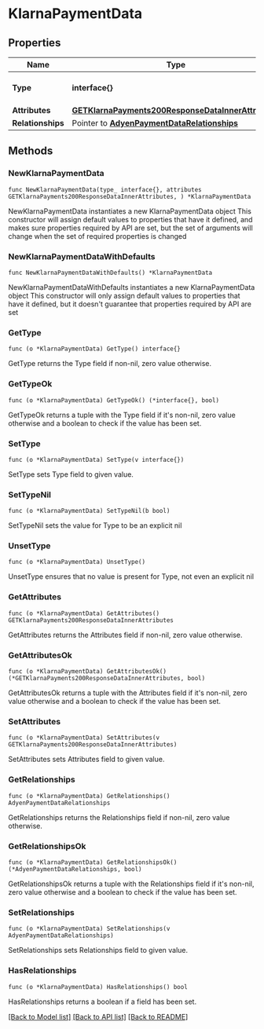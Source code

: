 # KlarnaPaymentData

## Properties

Name | Type | Description | Notes
------------ | ------------- | ------------- | -------------
**Type** | **interface{}** | The resource&#39;s type | 
**Attributes** | [**GETKlarnaPayments200ResponseDataInnerAttributes**](GETKlarnaPayments200ResponseDataInnerAttributes.md) |  | 
**Relationships** | Pointer to [**AdyenPaymentDataRelationships**](AdyenPaymentDataRelationships.md) |  | [optional] 

## Methods

### NewKlarnaPaymentData

`func NewKlarnaPaymentData(type_ interface{}, attributes GETKlarnaPayments200ResponseDataInnerAttributes, ) *KlarnaPaymentData`

NewKlarnaPaymentData instantiates a new KlarnaPaymentData object
This constructor will assign default values to properties that have it defined,
and makes sure properties required by API are set, but the set of arguments
will change when the set of required properties is changed

### NewKlarnaPaymentDataWithDefaults

`func NewKlarnaPaymentDataWithDefaults() *KlarnaPaymentData`

NewKlarnaPaymentDataWithDefaults instantiates a new KlarnaPaymentData object
This constructor will only assign default values to properties that have it defined,
but it doesn't guarantee that properties required by API are set

### GetType

`func (o *KlarnaPaymentData) GetType() interface{}`

GetType returns the Type field if non-nil, zero value otherwise.

### GetTypeOk

`func (o *KlarnaPaymentData) GetTypeOk() (*interface{}, bool)`

GetTypeOk returns a tuple with the Type field if it's non-nil, zero value otherwise
and a boolean to check if the value has been set.

### SetType

`func (o *KlarnaPaymentData) SetType(v interface{})`

SetType sets Type field to given value.


### SetTypeNil

`func (o *KlarnaPaymentData) SetTypeNil(b bool)`

 SetTypeNil sets the value for Type to be an explicit nil

### UnsetType
`func (o *KlarnaPaymentData) UnsetType()`

UnsetType ensures that no value is present for Type, not even an explicit nil
### GetAttributes

`func (o *KlarnaPaymentData) GetAttributes() GETKlarnaPayments200ResponseDataInnerAttributes`

GetAttributes returns the Attributes field if non-nil, zero value otherwise.

### GetAttributesOk

`func (o *KlarnaPaymentData) GetAttributesOk() (*GETKlarnaPayments200ResponseDataInnerAttributes, bool)`

GetAttributesOk returns a tuple with the Attributes field if it's non-nil, zero value otherwise
and a boolean to check if the value has been set.

### SetAttributes

`func (o *KlarnaPaymentData) SetAttributes(v GETKlarnaPayments200ResponseDataInnerAttributes)`

SetAttributes sets Attributes field to given value.


### GetRelationships

`func (o *KlarnaPaymentData) GetRelationships() AdyenPaymentDataRelationships`

GetRelationships returns the Relationships field if non-nil, zero value otherwise.

### GetRelationshipsOk

`func (o *KlarnaPaymentData) GetRelationshipsOk() (*AdyenPaymentDataRelationships, bool)`

GetRelationshipsOk returns a tuple with the Relationships field if it's non-nil, zero value otherwise
and a boolean to check if the value has been set.

### SetRelationships

`func (o *KlarnaPaymentData) SetRelationships(v AdyenPaymentDataRelationships)`

SetRelationships sets Relationships field to given value.

### HasRelationships

`func (o *KlarnaPaymentData) HasRelationships() bool`

HasRelationships returns a boolean if a field has been set.


[[Back to Model list]](../README.md#documentation-for-models) [[Back to API list]](../README.md#documentation-for-api-endpoints) [[Back to README]](../README.md)


